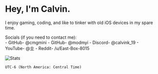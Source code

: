 # Hey, I'm Calvin.
I enjoy gaming, coding, and like to tinker with old iOS devices in my spare time.

Socials (if you need to contact me):  
\- GitHub- @cmgmini
\- GitHub- @modmyi
\- Discord- @calvink_19
\- YouTube- @㐀
\- Reddit- /u/East-Box-8015

<!--

![Discord](https://discord.c99.nl/widget/theme-1/1012513412594536528.png)
![Top Langs](https://github-readme-stats.vercel.app/api/top-langs/?username=calvink19&layout=compact&theme=github_dark)
[![Skills](https://skillicons.dev/icons?i=html,css,js,jquery,python,linux,vscode&theme=dark)](https://skillicons.dev)

**calvink19/calvink19** is a ✨ _special_ ✨ repository because its `README.md` (this file) appears on your GitHub profile.
Here are some ideas to get you started:
- 🔭 I’m currently working on ...
- 🌱 I’m currently learning ...
- 👯 I’m looking to collaborate on ...
- 🤔 I’m looking for help with ...
- 💬 Ask me about ...
- 📫 How to reach me: ...
- 😄 Pronouns: ...
- ⚡ Fun fact: ...
-->
<!--- [![my stats!](https://github-readme-stats.vercel.app/api?username=calvink19&show_icons=true&theme=github_dark)](https://github.com/anuraghazra/github-readme-stats) !--->

![Stats](https://github-readme-stats.vercel.app/api?username=calvink19&show_icons=true&theme=github_dark&rank_icon=github)


`UTC-6 (North America: Central Time)`
